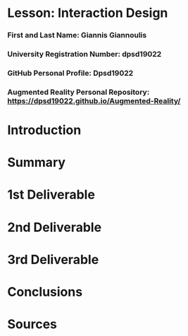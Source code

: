 # Lesson: Interaction Design

### First and Last Name: Giannis Giannoulis
### University Registration Number: dpsd19022
### GitHub Personal Profile: Dpsd19022
### Augmented Reality Personal Repository: https://dpsd19022.github.io/Augmented-Reality/

# Introduction

# Summary


# 1st Deliverable


# 2nd Deliverable


# 3rd Deliverable 


# Conclusions


# Sources
